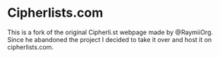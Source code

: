# Cipherlists.com

This is a fork of the original Cipherli.st webpage made by @RaymiiOrg. Since he abandoned the project I decided to take it over and host it on cipherlists.com.

